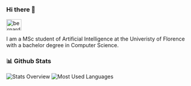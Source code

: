 ### Hi there 👋

<a href='https://www.linkedin.com/in/BernardoManfriani/'><img align="center" src="https://raw.githubusercontent.com/rahuldkjain/github-profile-readme-generator/master/src/images/icons/Social/linked-in-alt.svg" alt="bernardomanfriani" height="30" width="40" /></a>
  

I am a MSc student of Artificial Intelligence at the Univeristy of Florence with a bachelor degree in Computer Science.

### 📊 Github Stats
  
![Stats Overview](https://raw.githubusercontent.com/BernardoManfriani/github-stats-transparent/output/generated/overview.svg)
![Most Used Languages](https://raw.githubusercontent.com/BernardoManfriani/github-stats-transparent/output/generated/languages.svg)
